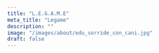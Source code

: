 ```yaml
---
title: "L.E.G.A.M.E"
meta_title: "Legame"
description: ""
image: "/images/about/edu_sorride_con_cani.jpg"
draft: false
---
```


